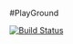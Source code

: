 #PlayGround

[![Build Status](https://travis-ci.org/nicolasmarchal/PlayGround.svg?branch=master)](https://travis-ci.org/nicolasmarchal/PlayGround)